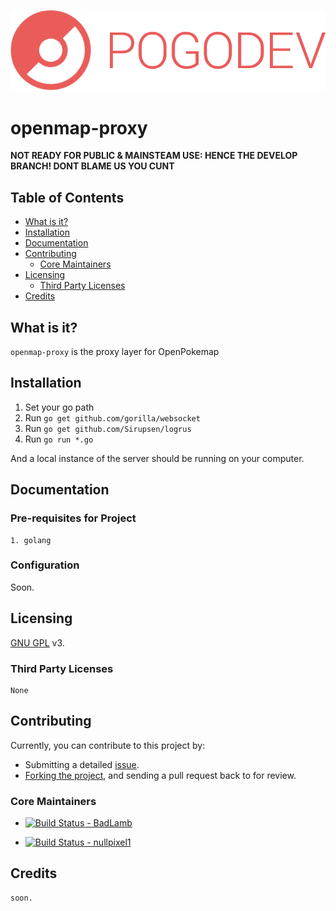 [![POGODEV](https://github.com/pogodevorg/assets/blob/master/public/img/logo-github.png?raw=true)](https://pogodev.org)

# openmap-proxy
**NOT READY FOR PUBLIC & MAINSTEAM USE: HENCE THE DEVELOP BRANCH! DONT BLAME US YOU CUNT**

## Table of Contents

* [What is it?](#what-is-it)
* [Installation](#installation)
* [Documentation](#documentation)
* [Contributing](#contributing)
  * [Core Maintainers](#core-maintainers)
* [Licensing](#licensing)
  * [Third Party Licenses](#third-party-licenses)
* [Credits](#credits)

## What is it?
`openmap-proxy` is the proxy layer for OpenPokemap

## Installation
1. Set your go path
2. Run `go get github.com/gorilla/websocket`
3. Run `go get github.com/Sirupsen/logrus`
4. Run `go run *.go`

And a local instance of the server should be running on your computer.

## Documentation
### Pre-requisites for Project
	1. golang

### Configuration

Soon.


## Licensing
[GNU GPL](https://github.com/pogointel/openmap-proxy/blob/master/LICENSE) v3.

### Third Party Licenses
    None

## Contributing
Currently, you can contribute to this project by:
* Submitting a detailed [issue](https://github.com/pogointel/openmap-proxy/issues/new).
* [Forking the project](https://github.com/pogointel/openmap-proxy/fork), and sending a pull request back to for review.

### Core Maintainers

* [![Build Status](https://github.com/BadLamb.png?size=36) - BadLamb](https://github.com/BadLamb)

* [![Build Status](https://github.com/nullpixel1.png?size=36) - nullpixel1](https://github.com/nullpixel1)

## Credits
    soon.
